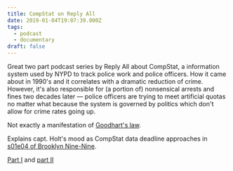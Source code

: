 ```yaml
---
title: CompStat on Reply All
date: 2019-01-04T19:07:39.000Z
tags:
  - podcast
  - documentary
draft: false
---
```


Great two part podcast series by Reply All about CompStat, a information system used by NYPD to track police work and police officers. How it came about in 1990's and it correlates with a dramatic reduction of crime. However, it's also responsible for (a portion of) nonsensical arrests and fines two decades later &mdash; police officers are trying to meet artificial quotas no matter what because the system is governed by politics which don't allow for crime rates going up. 

Not exactly a manifestation of [Goodhart's law](https://en.wikipedia.org/wiki/Goodhart%27s_law).

Explains capt. Holt's mood as CompStat data deadline approaches in [s01e04 of Brooklyn Nine-Nine](https://www.imdb.com/title/tt3220646).

[Part I](https://www.gimletmedia.com/reply-all/127-the-crime-machine-part-i) and [part II](
https://www.gimletmedia.com/reply-all/128-the-crime-machine-part-ii)

